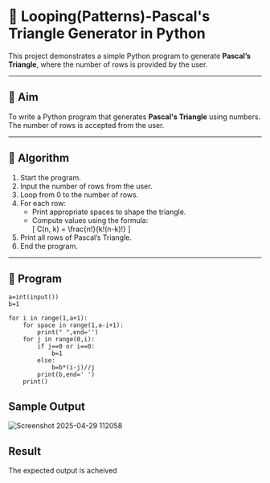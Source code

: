 # 🔺 Looping(Patterns)-Pascal's Triangle Generator in Python

This project demonstrates a simple Python program to generate **Pascal’s Triangle**, where the number of rows is provided by the user.

---

## 🎯 Aim

To write a Python program that generates **Pascal's Triangle** using numbers. The number of rows is accepted from the user.

---

## 🧠 Algorithm

1. Start the program.
2. Input the number of rows from the user.
3. Loop from 0 to the number of rows.
4. For each row:
   - Print appropriate spaces to shape the triangle.
   - Compute values using the formula:  
     \[
     C(n, k) = \frac{n!}{k!(n-k)!}
     \]
5. Print all rows of Pascal’s Triangle.
6. End the program.

---

## 🧪 Program
```
a=int(input())
b=1

for i in range(1,a+1):
    for space in range(1,a-i+1):
        print(" ",end='')
    for j in range(0,i):
        if j==0 or i==0:
            b=1
        else:
            b=b*(i-j)//j
        print(b,end=' ')
    print()            
```

## Sample Output
![Screenshot 2025-04-29 112058](https://github.com/user-attachments/assets/5048e8e5-f410-4215-9d2c-bf0f12317048)

## Result
The expected output is acheived

